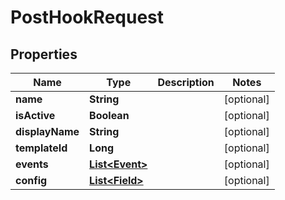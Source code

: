 
# PostHookRequest

## Properties
Name | Type | Description | Notes
------------ | ------------- | ------------- | -------------
**name** | **String** |  |  [optional]
**isActive** | **Boolean** |  |  [optional]
**displayName** | **String** |  |  [optional]
**templateId** | **Long** |  |  [optional]
**events** | [**List&lt;Event&gt;**](Event.md) |  |  [optional]
**config** | [**List&lt;Field&gt;**](Field.md) |  |  [optional]



